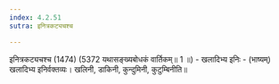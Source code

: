 ```yaml
---
index: 4.2.51
sutra: इनित्रकट्यचश्च

---
```

 इनित्रकट्यचश्च (1474) (5372 यथासङ्ख्यबोधकं वार्तिकम्॥ 1 ॥) - खलादिभ्य इनिः - (भाष्यम्) खलादिभ्य इनिर्वक्तव्यः। खलिनी, डाकिनी, कुन्दुमिनी, कुटुम्बिनीति॥ 